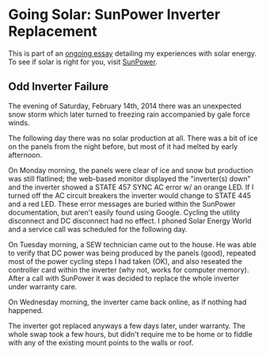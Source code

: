<!-- title: SunPower Inverter Replacement -->
<!-- categories: howto,essay -->
<!-- tags: solar -->
<!-- published: 2015-03-28T14:00:00-05:00 -->
<!-- updated: 2016-04-27T17:09:00-05:00 -->
<!-- summary: Part of the Going Solar series. I had to have my SunPower inverter replaced two months in. -->

# Going Solar: SunPower Inverter Replacement

This is part of an [ongoing essay](/v2/solar/) detailing my experiences with solar energy. To see if solar is right for you, visit [SunPower](http://mbsy.co/sunpower/alexsolar).

## Odd Inverter Failure

The evening of Saturday, February 14th, 2014 there was an unexpected snow storm which later turned to freezing rain accompanied by gale force winds.

The following day there was no solar production at all. There was a bit of ice on the panels from the night before, but most of it had melted by early afternoon.

On Monday morning, the panels were clear of ice and snow but production was still flatlined; the web-based monitor displayed the "inverter(s) down" and the inverter showed a STATE 457 SYNC AC error w/ an orange LED. If I turned off the AC circuit breakers the inverter would change to STATE 445 and a red LED. These error messages are buried within the SunPower documentation, but aren't easily found using Google. Cycling the utility disconnect and DC disconnect had no effect. I phoned Solar Energy World and a service call was scheduled for the following day.

On Tuesday morning, a SEW technician came out to the house. He was able to verify that DC power was being produced by the panels (good), repeated most of the power cycling steps I had taken (OK), and also reseated the controller card within the inverter (why not, works for computer memory). After a call with SunPower it was decided to replace the whole inverter under warranty care.

On Wednesday morning, the inverter came back online, as if nothing had happened.

The inverter got replaced anyways a few days later, under warranty. The whole swap took a few hours, but didn't require me to be home or to fiddle with any of the existing mount points to the walls or roof.